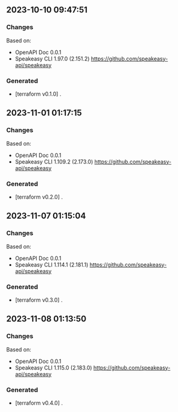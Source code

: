 

## 2023-10-10 09:47:51
### Changes
Based on:
- OpenAPI Doc 0.0.1 
- Speakeasy CLI 1.97.0 (2.151.2) https://github.com/speakeasy-api/speakeasy
### Generated
- [terraform v0.1.0] .

## 2023-11-01 01:17:15
### Changes
Based on:
- OpenAPI Doc 0.0.1 
- Speakeasy CLI 1.109.2 (2.173.0) https://github.com/speakeasy-api/speakeasy
### Generated
- [terraform v0.2.0] .

## 2023-11-07 01:15:04
### Changes
Based on:
- OpenAPI Doc 0.0.1 
- Speakeasy CLI 1.114.1 (2.181.1) https://github.com/speakeasy-api/speakeasy
### Generated
- [terraform v0.3.0] .

## 2023-11-08 01:13:50
### Changes
Based on:
- OpenAPI Doc 0.0.1 
- Speakeasy CLI 1.115.0 (2.183.0) https://github.com/speakeasy-api/speakeasy
### Generated
- [terraform v0.4.0] .